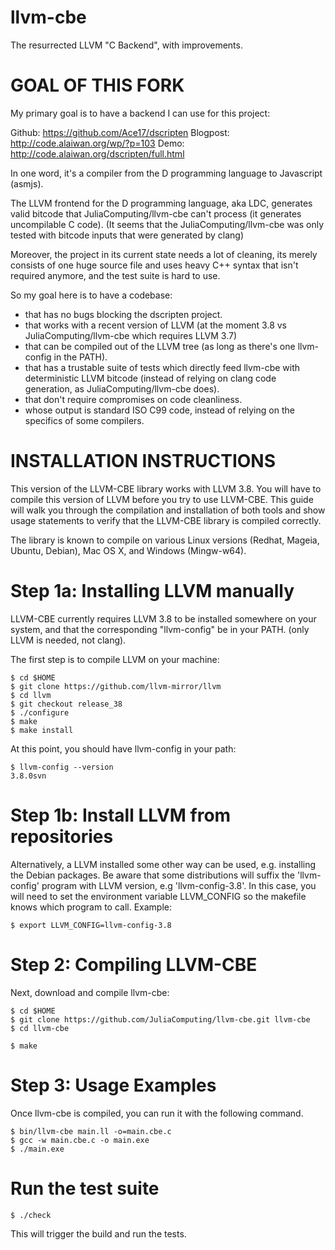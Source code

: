 llvm-cbe
========

The resurrected LLVM "C Backend", with improvements.

GOAL OF THIS FORK
=================

My primary goal is to have a backend I can use for this project:

Github: https://github.com/Ace17/dscripten
Blogpost: http://code.alaiwan.org/wp/?p=103
Demo: http://code.alaiwan.org/dscripten/full.html

In one word, it's a compiler from the D programming language to Javascript (asmjs).

The LLVM frontend for the D programming language, aka LDC, generates valid bitcode that JuliaComputing/llvm-cbe can't process (it generates uncompilable C code).
(It seems that the JuliaComputing/llvm-cbe was only tested with bitcode inputs that were generated by clang)

Moreover, the project in its current state needs a lot of cleaning, its merely consists of one huge source file and uses heavy C++ syntax that isn't required anymore, and the test suite is hard to use.

So my goal here is to have a codebase:
- that has no bugs blocking the dscripten project.
- that works with a recent version of LLVM (at the moment 3.8 vs JuliaComputing/llvm-cbe which requires LLVM 3.7)
- that can be compiled out of the LLVM tree (as long as there's one llvm-config in the PATH).
- that has a trustable suite of tests which directly feed llvm-cbe with deterministic LLVM bitcode (instead of relying on clang code generation, as JuliaComputing/llvm-cbe does).
- that don't require compromises on code cleanliness.
- whose output is standard ISO C99 code, instead of relying on the specifics of some compilers.

INSTALLATION INSTRUCTIONS
=========================

This version of the LLVM-CBE library works with LLVM 3.8. You will have to
compile this version of LLVM before you try to use LLVM-CBE. This
guide will walk you through the compilation and installation of both
tools and show usage statements to verify that the LLVM-CBE library is
compiled correctly.

The library is known to compile on various Linux versions (Redhat,
Mageia, Ubuntu, Debian), Mac OS X, and Windows (Mingw-w64).

Step 1a: Installing LLVM manually
=======================

LLVM-CBE currently requires LLVM 3.8 to be installed somewhere on your system,
and that the corresponding "llvm-config" be in your PATH.
(only LLVM is needed, not clang).

The first step is to compile LLVM on your machine:

```
$ cd $HOME
$ git clone https://github.com/llvm-mirror/llvm
$ cd llvm
$ git checkout release_38
$ ./configure
$ make
$ make install
```

At this point, you should have llvm-config in your path:
```
$ llvm-config --version
3.8.0svn
```

Step 1b: Install LLVM from repositories
=======================

Alternatively, a LLVM installed some other way can be used, e.g. installing the Debian packages.
Be aware that some distributions will suffix the 'llvm-config' program with LLVM version, e.g 'llvm-config-3.8'.
In this case, you will need to set the environment variable LLVM_CONFIG so the makefile knows which program to call.
Example:
```
$ export LLVM_CONFIG=llvm-config-3.8
```

Step 2: Compiling LLVM-CBE
==========================

Next, download and compile llvm-cbe:
```
$ cd $HOME
$ git clone https://github.com/JuliaComputing/llvm-cbe.git llvm-cbe
$ cd llvm-cbe
```

```
$ make
```

Step 3: Usage Examples
======================

Once llvm-cbe is compiled, you can run it with the following command.
```
$ bin/llvm-cbe main.ll -o=main.cbe.c
$ gcc -w main.cbe.c -o main.exe
$ ./main.exe
```

Run the test suite
==================
```
$ ./check
```

This will trigger the build and run the tests.

